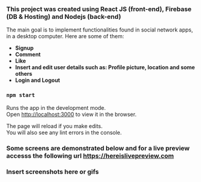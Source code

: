 
### This project was created using  React JS (front-end), Firebase (DB & Hosting) and Nodejs (back-end)

The main goal is to implement functionalities found in social network apps, in a desktop computer. Here are some of them:

* **Signup**
* **Comment**
* **Like**
* **Insert and edit user details such as: Profile picture, location and some others**
* **Login and Logout**

### `npm start` 

Runs the app in the development mode.<br />
Open [http://localhost:3000](http://localhost:3000) to view it in the browser.

The page will reload if you make edits.<br />
You will also see any lint errors in the console.
### Some screens are demonstrated below and for a live preview accesss the following url https://hereislivepreview.com

### Insert screenshots here or gifs
